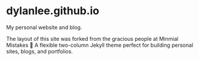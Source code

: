 # dylanlee.github.io

My personal website and blog.

The layout of this site was forked from the gracious people at Minmial Mistakes :triangular_ruler: A flexible two-column Jekyll theme perfect for building personal sites, blogs, and portfolios.
